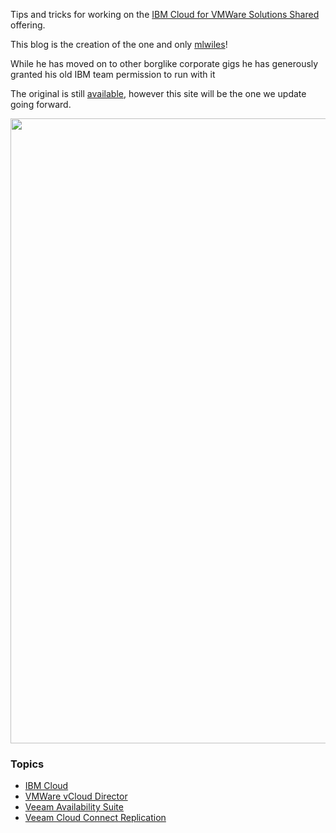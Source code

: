 Tips and tricks for working on the [IBM Cloud for VMWare Solutions Shared](https://www.ibm.com/cloud/vmware/shared) offering.

<p>This blog is the creation of the one and only <a href="https://github.com/mlwiles">mlwiles</a>!
<p>While he has moved on to other borglike corporate gigs he has generously granted his old IBM team permission to run with it</p>
<p>The original is still <a href="https://mlwiles.github.io/vmwaresolutions">available</a>, however this site will be the one we update going forward.</p>

<img src="images/ic4v.png" width="1000" id="main_image">
<h3>Topics</h3>
<ul>
<li><a href="https://ibm-vmwaresolutions.github.io/ibmcloud/">IBM Cloud</a></li>
<li><a href="https://ibm-vmwaresolutions.github.io/vcd/">VMWare vCloud Director</a></li>
<li><a href="https://ibm-vmwaresolutions.github.io/vas/">Veeam Availability Suite</a></li>
<li><a href="https://ibm-vmwaresolutions.github.io/vccr/">Veeam Cloud Connect Replication</a></li>
</ul>
